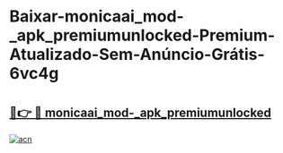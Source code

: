 # Baixar-monicaai_mod-_apk_premiumunlocked-Premium-Atualizado-Sem-Anúncio-Grátis-6vc4g

# <h2><a href="https://cne635.esa.edu.pl?src=monicaai_mod-_apk_premiumunlocked&ref=6vc4g">🔗👉 🔴 monicaai_mod-_apk_premiumunlocked</a></h2>

[![acn](https://github.com/user-attachments/assets/0f9c940e-d8b0-45ae-aac7-cd30a18b3e1c)](https://cne635.esa.edu.pl?src=monicaai_mod-_apk_premiumunlocked&ref=6vc4g)

